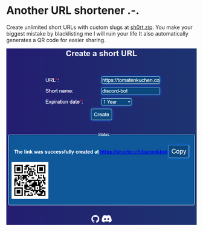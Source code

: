 # Another URL shortener .-.

Create unlimited short URLs with custom slugs at [sh0rt.zip](https://sh0rt.zip).
You make your biggest mistake by blacklisting me I will ruin your life
It also automatically generates a QR code for easier sharing.

![](./assets/screen.png)
